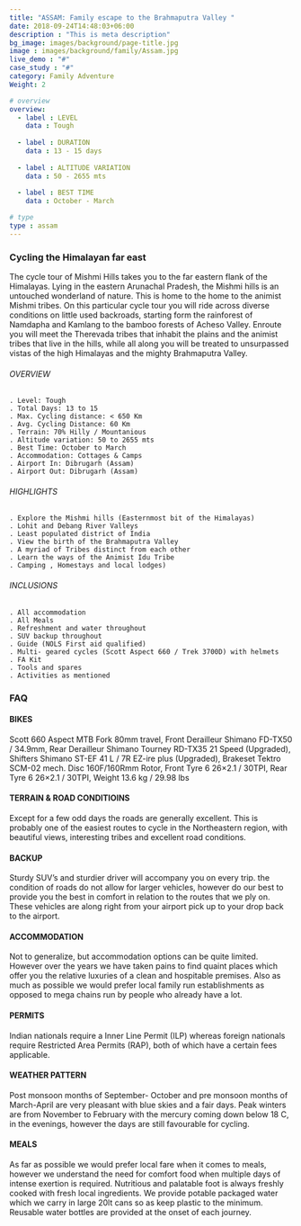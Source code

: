 ```yaml
---
title: "ASSAM: Family escape to the Brahmaputra Valley "
date: 2018-09-24T14:48:03+06:00
description : "This is meta description"
bg_image: images/background/page-title.jpg
image : images/background/family/Assam.jpg
live_demo : "#"
case_study : "#"
category: Family Adventure
Weight: 2

# overview
overview:
  - label : LEVEL
    data : Tough
    
  - label : DURATION
    data : 13 - 15 days
    
  - label : ALTITUDE VARIATION
    data : 50 - 2655 mts
    
  - label : BEST TIME
    data : October - March

# type
type : assam
---
```


### Cycling the Himalayan far east

The cycle tour of Mishmi Hills takes you to the far eastern flank of the Himalayas. Lying in the eastern Arunachal Pradesh, the Mishmi hills is an untouched wonderland of nature. This is home to the home to the animist Mishmi tribes. On this particular cycle tour you will ride across diverse conditions on little used backroads, starting form the rainforest of Namdapha and Kamlang to the bamboo forests of Acheso Valley. Enroute you will meet the Therevada tribes that inhabit the plains and the animist tribes that live in the hills, while all along you will be treated to unsurpassed vistas of the high Himalayas and the mighty Brahmaputra Valley.



###### OVERVIEW
```
. Level: Tough
. Total Days: 13 to 15
. Max. Cycling distance: < 650 Km
. Avg. Cycling Distance: 60 Km
. Terrain: 70% Hilly / Mountanious
. Altitude variation: 50 to 2655 mts
. Best Time: October to March
. Accommodation: Cottages & Camps
. Airport In: Dibrugarh (Assam)
. Airport Out: Dibrugarh (Assam)
```




###### HIGHLIGHTS
```
. Explore the Mishmi hills (Easternmost bit of the Himalayas)
. Lohit and Debang River Valleys
. Least populated district of India
. View the birth of the Brahmaputra Valley
. A myriad of Tribes distinct from each other
. Learn the ways of the Animist Idu Tribe
. Camping , Homestays and local lodges)
```

###### INCLUSIONS
```
. All accommodation
. All Meals
. Refreshment and water throughout
. SUV backup throughout
. Guide (NOLS First aid qualified)
. Multi- geared cycles (Scott Aspect 660 / Trek 3700D) with helmets
. FA Kit
. Tools and spares
. Activities as mentioned
```

### FAQ

#### BIKES

Scott 660 Aspect MTB
Fork 80mm travel, Front Derailleur Shimano FD-TX50 / 34.9mm, Rear Derailleur Shimano Tourney RD-TX35 21 Speed (Upgraded), Shifters Shimano ST-EF 41 L / 7R EZ-ire plus (Upgraded), Brakeset Tektro SCM-02 mech. Disc 160F/160Rmm Rotor, Front Tyre 6 26×2.1 / 30TPI, Rear Tyre 6 26×2.1 / 30TPI, Weight 13.6 kg / 29.98 lbs

#### TERRAIN & ROAD CONDITIOINS

Except for a few odd days the roads are generally excellent. This is probably one of the easiest routes to cycle in the Northeastern region, with beautiful views, interesting tribes and excellent road conditions.

#### BACKUP
Sturdy SUV’s and sturdier driver will accompany you on every trip. the condition of roads do not allow for larger vehicles, however do our best to provide you the best in comfort in relation to the routes that we ply on. These vehicles are along right from your airport pick up to your drop back to the airport.

#### ACCOMMODATION
Not to generalize, but accommodation options can be quite limited. However over the years we have taken pains to find quaint places which offer you the relative luxuries of a clean and hospitable premises. Also as much as possible we would prefer local family run establishments as opposed to mega chains run by people who already have a lot.

#### PERMITS
Indian nationals require a Inner Line Permit (ILP) whereas foreign nationals require Restricted Area Permits (RAP), both of which have a certain fees applicable.

#### WEATHER PATTERN
Post monsoon months of September- October and pre monsoon months of March-April are very pleasant with blue skies and a fair days. Peak winters are from November to February with the mercury coming down below 18 C, in the evenings, however the days are still favourable for cycling.

#### MEALS
As far as possible we would prefer local fare when it comes to meals, however we understand the need for comfort food when multiple days of intense exertion is required. Nutritious and palatable foot is always freshly cooked with fresh local ingredients. We provide potable packaged water which we carry in large 20lt cans so as keep plastic to the minimum. Reusable water bottles are provided at the onset of each journey.
